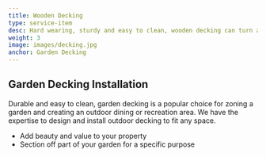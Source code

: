 ```yaml
---
title: Wooden Decking
type: service-item
desc: Hard wearing, sturdy and easy to clean, wooden decking can turn a corner of your garden into an outdoor dining area.
weight: 3
image: images/decking.jpg
anchor: Garden Decking
---
```

## Garden Decking Installation

Durable and easy to clean, garden decking is a popular choice for zoning a garden and creating an outdoor dining or recreation area. We have the expertise to design and install outdoor decking to fit any space.

* Add beauty and value to your property
* Section off part of your garden for a specific purpose



